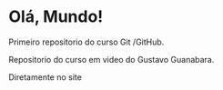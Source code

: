 # Olá, Mundo!

 Primeiro repositorio do curso Git /GitHub.

Repositorio do curso em video do Gustavo Guanabara.

Diretamente no site
